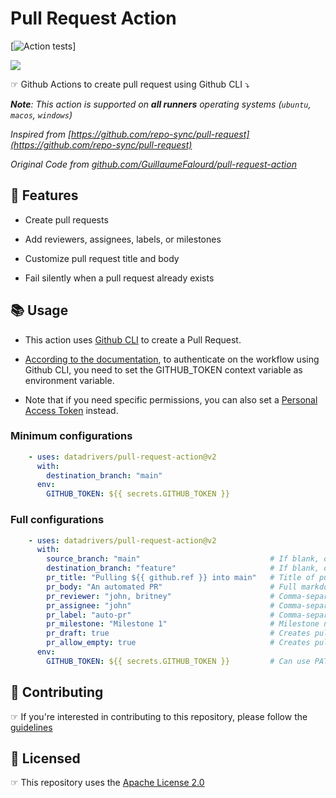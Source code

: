 # Pull Request Action

[![Action tests](https://github.com/datadrivers/pull-request-action/actions/workflows/tests.yml/badge.svg)]

![](https://user-images.githubusercontent.com/22433243/157692326-2e75f43d-e563-4fa9-8947-67c06e4e469f.png)

☞ Github Actions to create pull request using Github CLI ⤵️

_**Note**: This action is supported on **all runners** operating systems (`ubuntu`, `macos`, `windows`)_

_Inspired from [https://github.com/repo-sync/pull-request](https://github.com/repo-sync/pull-request)_

_Original Code from [github.com/GuillaumeFalourd/pull-request-action](https://github.com/GuillaumeFalourd/pull-request-action)_

## 📝 Features

- Create pull requests

- Add reviewers, assignees, labels, or milestones

- Customize pull request title and body

- Fail silently when a pull request already exists

## 📚 Usage

- This action uses [Github CLI](https://cli.github.com/) to create a Pull Request.

- [According to the documentation](https://docs.github.com/en/actions/using-workflows/using-github-cli-in-workflows), to authenticate on the workflow using Github CLI, you need to set the GITHUB_TOKEN context variable as environment variable.

- Note that if you need specific permissions, you can also set a [Personal Access Token](https://docs.github.com/en/authentication/keeping-your-account-and-data-secure/creating-a-personal-access-token) instead.

### Minimum configurations

```yaml
    - uses: datadrivers/pull-request-action@v2
      with:
        destination_branch: "main"
      env:
        GITHUB_TOKEN: ${{ secrets.GITHUB_TOKEN }}
```

### Full configurations

```yaml
    - uses: datadrivers/pull-request-action@v2
      with:
        source_branch: "main"                             # If blank, default: triggered branch
        destination_branch: "feature"                     # If blank, default: main
        pr_title: "Pulling ${{ github.ref }} into main"   # Title of pull request
        pr_body: "An automated PR"                        # Full markdown support, requires pr_title to be set
        pr_reviewer: "john, britney"                      # Comma-separated list (no spaces)
        pr_assignee: "john"                               # Comma-separated list (no spaces)
        pr_label: "auto-pr"                               # Comma-separated list (no spaces)
        pr_milestone: "Milestone 1"                       # Milestone name
        pr_draft: true                                    # Creates pull request as draft
        pr_allow_empty: true                              # Creates pull request even if there are no changes
      env:
        GITHUB_TOKEN: ${{ secrets.GITHUB_TOKEN }}         # Can use PAT as secret
```

## 🤝 Contributing

☞ If you're interested in contributing to this repository, please follow the [guidelines](https://github.com/datadrivers/pull-request-action/blob/main/CONTRIBUTING.md)

## 🏅 Licensed

☞ This repository uses the [Apache License 2.0](https://github.com/datadrivers/pull-request-action/blob/main/LICENSE)

<!-- ### Contribuidores

<a href="https://github.com/datadrivers/pull-request-action/graphs/contributors">
  <img src="https://contrib.rocks/image?repo=datadrivers/pull-request-action" />
</a>

(Criado com [contributors-img](https://contrib.rocks)) -->
